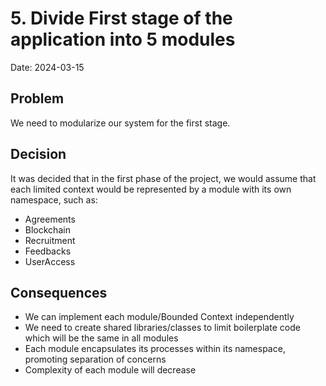 # 5.  Divide First stage of the application into 5 modules

Date: 2024-03-15

## Problem

We need to modularize our system for the first stage.

## Decision

It was decided that in the first phase of the project, we would assume that each limited context would be represented by a module with its own namespace, such as:

- Agreements
- Blockchain
- Recruitment
- Feedbacks
- UserAccess

## Consequences

- We can implement each module/Bounded Context independently
- We need to create shared libraries/classes to limit boilerplate code which will be the same in all modules
- Each module encapsulates its processes within its namespace, promoting separation of concerns
- Complexity of each module will decrease